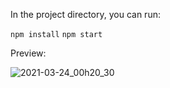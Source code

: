 In the project directory, you can run:

`npm install` 
`npm start`

Preview:

![2021-03-24_00h20_30](https://user-images.githubusercontent.com/49380593/112259797-ddaa9a00-8c36-11eb-9a6c-48e20b080837.png)


